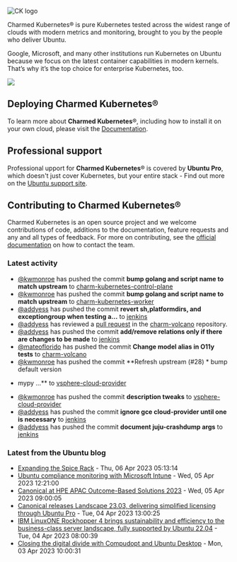 ![CK logo](https://assets.ubuntu.com/v1/451d4cf4-Charmed+Kubernetes_RGB_onWhite_2022.svg)

Charmed Kubernetes® is pure Kubernetes tested across the widest range of clouds with modern metrics and monitoring, brought to you by the people who deliver Ubuntu.

Google, Microsoft, and many other institutions run Kubernetes on Ubuntu because we focus on the latest container capabilities in modern kernels. That’s why it’s the top choice for enterprise Kubernetes, too.

![](https://assets.ubuntu.com/v1/843c77b6-juju-at-a-glace.svg)

## Deploying Charmed Kubernetes®

To learn more about **Charmed Kubernetes**®, including how to install it on your own cloud, please visit the [Documentation][docs].

## Professional support

Professional upport for **Charmed Kubernetes**® is covered by **Ubuntu Pro**, which doesn't just cover Kubernetes, but your entire stack - Find out more on the [Ubuntu support site](https://ubuntu.com/support).

## Contributing to Charmed Kubernetes®

Charmed Kubernetes is an open source project and we welcome contributions of code, additions to the documentation, feature requests and any and all types of feedback. For more on contributing, see the [official documentation][get-in-touch] on how to contact the team.

<!-- LINKS -->
[docs]: https://ubuntu.com/kubernetes/docs
[get-in-touch]: https://ubuntu.com/kubernetes/docs/get-in-touch

### Latest activity

<!-- activity starts -->
 - [@kwmonroe](https://github.com/kwmonroe) has pushed the commit **bump golang and script name to match upstream** to [charm-kubernetes-control-plane](https://github.com/charmed-kubernetes/charm-kubernetes-control-plane)
 - [@kwmonroe](https://github.com/kwmonroe) has pushed the commit **bump golang and script name to match upstream** to [charm-kubernetes-worker](https://github.com/charmed-kubernetes/charm-kubernetes-worker)
 - [@addyess](https://github.com/addyess) has pushed the commit **revert sh,platformdirs, and exceptiongroup when testing a...** to [jenkins](https://github.com/charmed-kubernetes/jenkins)
 - [@addyess](https://github.com/addyess) has reviewed a [pull request](https://github.com/charmed-kubernetes/charm-volcano/pull/6) in the [charm-volcano](https://github.com/charmed-kubernetes/charm-volcano) repository.
 - [@addyess](https://github.com/addyess) has pushed the commit **add/remove relations only if there are changes to be made** to [jenkins](https://github.com/charmed-kubernetes/jenkins)
 - [@mateoflorido](https://github.com/mateoflorido) has pushed the commit **Change model alias in O11y tests** to [charm-volcano](https://github.com/charmed-kubernetes/charm-volcano)
 - [@kwmonroe](https://github.com/kwmonroe) has pushed the commit **Refresh upstream (#28)  * bump default version  * mypy ...** to [vsphere-cloud-provider](https://github.com/charmed-kubernetes/vsphere-cloud-provider)
 - [@kwmonroe](https://github.com/kwmonroe) has pushed the commit **description tweaks** to [vsphere-cloud-provider](https://github.com/charmed-kubernetes/vsphere-cloud-provider)
 - [@addyess](https://github.com/addyess) has pushed the commit **ignore gce cloud-provider until one is necessary** to [jenkins](https://github.com/charmed-kubernetes/jenkins)
 - [@addyess](https://github.com/addyess) has pushed the commit **document juju-crashdump args** to [jenkins](https://github.com/charmed-kubernetes/jenkins)
<!-- activity ends -->

<!-- roadmap starts -->

<!-- roadmap ends -->

### Latest from the Ubuntu blog

<!-- blog starts -->
* [Expanding the Spice Rack](https://ubuntu.com//blog/expanding-the-spice-rack) - Thu, 06 Apr 2023 05:13:14 
* [Ubuntu compliance monitoring with Microsoft Intune](https://ubuntu.com//blog/ubuntu-compliance-monitoring-with-microsoft-intune) - Wed, 05 Apr 2023 12:21:00 
* [Canonical at HPE APAC Outcome-Based Solutions 2023](https://ubuntu.com//blog/canonical-at-hpe-apac-outcome-based-solutions-2023) - Wed, 05 Apr 2023 09:00:05 
* [Canonical releases Landscape 23.03, delivering simplified licensing through Ubuntu Pro](https://ubuntu.com//blog/canonical-releases-landscape-23-03-delivering-simplified-licensing-through-ubuntu-pro) - Tue, 04 Apr 2023 13:00:25 
* [IBM LinuxONE Rockhopper 4 brings sustainability and efficiency to the business-class server landscape, fully supported by Ubuntu 22.04](https://ubuntu.com//blog/ibm-linuxone-rockhopper-4-brings-sustainability-and-efficiency-to-the-business-class-server-landscape-fully-supported-by-ubuntu-22-04) - Tue, 04 Apr 2023 08:00:39 
* [Closing the digital divide with Compudopt and Ubuntu Desktop](https://ubuntu.com//blog/closing-the-digital-divide-compudopt-and-ubuntu-desktop) - Mon, 03 Apr 2023 10:00:31 
<!-- blog ends -->
